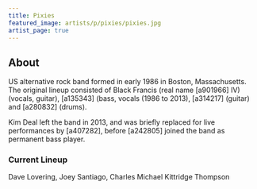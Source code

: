 ```yaml
---
title: Pixies
featured_image: artists/p/pixies/pixies.jpg
artist_page: true
---
```

## About

US alternative rock band formed in early 1986 in Boston, Massachusetts. The original lineup consisted of Black Francis (real name [a901966] IV) (vocals, guitar), [a135343] (bass, vocals (1986 to 2013), [a314217] (guitar) and [a280832] (drums).

Kim Deal left the band in 2013,  and was briefly replaced for live performances by [a407282], before [a242805] joined the band as permanent bass player.

### Current Lineup

Dave Lovering, Joey Santiago, Charles Michael Kittridge Thompson


